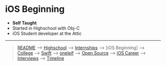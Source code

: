 # iOS Beginning
- **Self Taught**
- Started in Highschool with Obj-C
- iOS Student developer at the Attic

***

> [README](../README.md) --> [Highschool](highschool.md) --> [Internships](internships.md) --> [iOS Beginning] --> [College](college.md) --> [Swift](swift.md) --> [oneleif](oneleif.md) --> [Open Source](open-source.md) --> [iOS Career](iOS-career.md) --> [Interviews](interviews.md) --> [Timeline](timeline.md)
